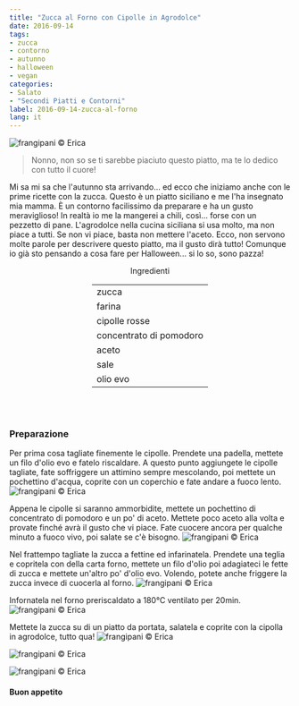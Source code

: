 ```yaml
---
title: "Zucca al Forno con Cipolle in Agrodolce"
date: 2016-09-14
tags:
- zucca
- contorno
- autunno
- halloween
- vegan
categories:
- Salato
- "Secondi Piatti e Contorni"
label: 2016-09-14-zucca-al-forno
lang: it
---
```

![](header.jpg "frangipani © Erica")

> Nonno, non so se ti sarebbe piaciuto questo piatto, ma te lo dedico con tutto il cuore!

Mi sa mi sa che l'autunno sta arrivando... ed ecco che iniziamo anche con le prime ricette con la zucca. Questo è un piatto siciliano e me l'ha insegnato mia mamma. È un contorno facilissimo da preparare e ha un gusto meraviglioso! In realtà io me la mangerei a chili, così... forse con un pezzetto di pane. L'agrodolce nella cucina siciliana si usa molto, ma non piace a tutti. Se non vi piace, basta non mettere l'aceto. Ecco, non servono molte parole per descrivere questo piatto, ma il gusto dirà tutto! Comunque io già sto pensando a cosa fare per Halloween... si lo so, sono pazza!

<div id="wrapper" style="text-align: center">
  <div id="yourdiv" style="display: inline-block;">
    <div class="ingredients">
      <div class="ingredients-title">Ingredienti</div>
      <table>
        <tbody>
          <tr>
            <td>zucca</td>
          </tr>
          <tr>
            <td>farina</td>
          </tr>
          <tr>
            <td>cipolle rosse</td>
          </tr>
          <tr>
            <td>concentrato di pomodoro</td>
          </tr>
          <tr>
            <td>aceto</td>
          </tr>
          <tr>
            <td>sale</td>
          </tr>
          <tr>
            <td>olio evo</td>
          </tr>
        </tbody>
      </table>
      <br></br>
    </div>
  </div>
</div>


<h3>
  <font color="grey">
    <i class="fa-solid fa-gears"></i>
  </font> Preparazione
</h3>

Per prima cosa tagliate finemente le cipolle. Prendete una padella, mettete un filo d'olio evo e fatelo riscaldare. A questo punto aggiungete le cipolle tagliate, fate soffriggere un attimino sempre mescolando, poi mettete un pochettino d'acqua, coprite con un coperchio e fate andare a fuoco lento.
![](cipollacruda.jpg "frangipani © Erica")

Appena le cipolle si saranno ammorbidite, mettete un pochettino di concentrato di pomodoro e un po' di aceto. Mettete poco aceto alla volta e provate finché avrà il gusto che vi piace. Fate cuocere ancora per qualche minuto a fuoco vivo, poi salate se c'è bisogno.
![](cipollacotta.jpg "frangipani © Erica")

Nel frattempo tagliate la zucca a fettine ed infarinatela. Prendete una teglia e copritela con della carta forno, mettete un filo d'olio poi adagiateci le fette di zucca e mettete un'altro po' d'olio evo. Volendo, potete anche friggere la zucca invece di cuocerla al forno.
![](teglia.jpg "frangipani © Erica")

Infornatela nel forno preriscaldato a 180°C ventilato per 20min.
![](zucca.jpg "frangipani © Erica")

Mettete la zucca su di un piatto da portata, salatela e coprite con la cipolla in agrodolce, tutto qua!
![](risultato1.jpg "frangipani © Erica")

![](risultato2.jpg "frangipani © Erica")

![](risultato3.jpg "frangipani © Erica")



<h4>Buon appetito
  <font color="red">
    <i class="fa-regular fa-face-smile"></i>
  </font>
</h4>
